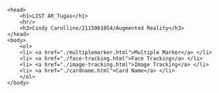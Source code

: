 <!DOCTYPE html>
    <head>
        <h1>LIST AR_Tugas</h1>
        <hr/>
        <h3>Cindy Carolline/2115061054/Augmented Reality</h3>
    </head>
    <body>
        <ol>
        <li> <a href="./multiplemarker.html">Multiple Marker</a> </li>
        <li> <a href="./face-tracking.html">Face Tracking</a> </li>
        <li> <a href="./image-tracking.html">Image Tracking</a> </li>
        <li> <a href="./cardname.html">Card Name</a> </li>
        </ol>
    </body>
</html>
